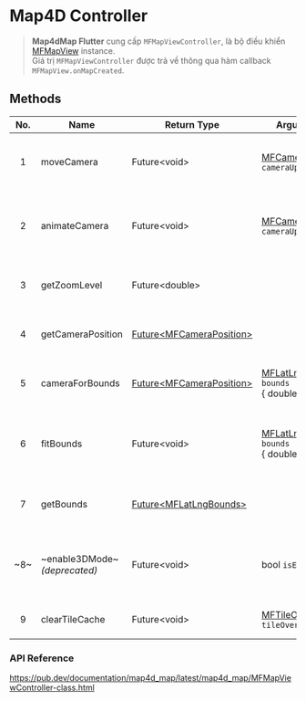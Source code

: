 # Map4D Controller

> **Map4dMap Flutter** cung cấp `MFMapViewController`, là bộ điều khiển [MFMapView](./guides/mapview.md) instance.  
> Giá trị `MFMapViewController` được trả về thông qua hàm callback `MFMapView.onMapCreated`.

## Methods

| No. | Name | Return Type | Arguments | Description |
|:-:|-|-|-|-|
| 1 | moveCamera | Future\<void\> | [MFCameraUpdate](//pub.dev/documentation/map4d_map/latest/map4d_map/MFCameraUpdate-class.html) `cameraUpdate` | Di chuyển camera đến vị trí `cameraUpdate` ngay lập tức. |
| 2 | animateCamera | Future\<void\> | [MFCameraUpdate](//pub.dev/documentation/map4d_map/latest/map4d_map/MFCameraUpdate-class.html) `cameraUpdate` | Di chuyển camera đến vị trí `cameraUpdate` với hiệu ứng di chuyển. |
| 3 | getZoomLevel | Future\<double\> |  | Lấy giá trị mức zoom hiện tại của bản đồ. |
| 4 | getCameraPosition | [Future\<MFCameraPosition\>](//pub.dev/documentation/map4d_map/latest/map4d_map/MFCameraPosition-class.html) |  | Lấy giá trị camera hiện tại của bản đồ. |
| 5 | cameraForBounds | [Future\<MFCameraPosition\>](//pub.dev/documentation/map4d_map/latest/map4d_map/MFCameraPosition-class.html) | [MFLatLngBounds](//pub.dev/documentation/map4d_map/latest/map4d_map/MFLatLngBounds-class.html) `bounds`<br>{ double `padding` } | Lấy giá trị camera đối với `bounds` (và `padding`). |
| 6 | fitBounds | Future\<void\> | [MFLatLngBounds](//pub.dev/documentation/map4d_map/latest/map4d_map/MFLatLngBounds-class.html) `bounds`<br>{ double `padding` } | Di chuyển camera đến ví trí thích hợp với `bounds` (và `padding`). |
| 7 | getBounds | [Future\<MFLatLngBounds\>](//pub.dev/documentation/map4d_map/latest/map4d_map/MFLatLngBounds-class.html) |  | Lấy vùng hiển thị hiện tại của bản đồ. |
|~8~|~enable3DMode~ *(deprecated)*| Future\<void\> | bool `isEnable` | Set chế độ 2D, 3D cho bản đồ, `true` thì sẽ hiển thị bản đồ ở chế độ 3D. |
| 9 | clearTileCache | Future\<void\> | [MFTileOverlayId](//pub.dev/documentation/map4d_map/latest/map4d_map/MFTileOverlayId-class.html) `tileOverlayId` | Xóa cache của [tile overlay](./guides/tile-overlay.md). |

### API Reference

<https://pub.dev/documentation/map4d_map/latest/map4d_map/MFMapViewController-class.html>